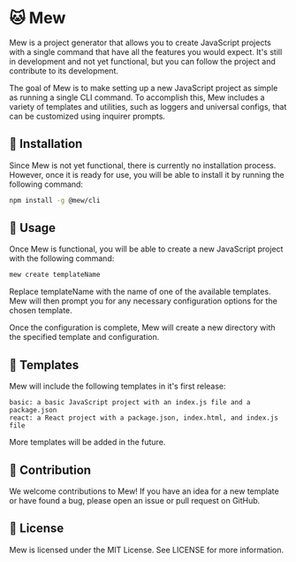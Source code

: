 # 🐱 Mew

Mew is a project generator that allows you to create JavaScript projects with a single command that have all the features you would expect. It's still in development and not yet functional, but you can follow the project and contribute to its development.

The goal of Mew is to make setting up a new JavaScript project as simple as running a single CLI command. To accomplish this, Mew includes a variety of templates and utilities, such as loggers and universal configs, that can be customized using inquirer prompts.

## 💾 Installation

Since Mew is not yet functional, there is currently no installation process. However, once it is ready for use, you will be able to install it by running the following command:

```bash
npm install -g @mew/cli
```

## 🚀 Usage

Once Mew is functional, you will be able to create a new JavaScript project with the following command:

```bash
mew create templateName
```

Replace templateName with the name of one of the available templates. Mew will then prompt you for any necessary configuration options for the chosen template.

Once the configuration is complete, Mew will create a new directory with the specified template and configuration.

## 📂 Templates

Mew will include the following templates in it's first release:

    basic: a basic JavaScript project with an index.js file and a package.json
    react: a React project with a package.json, index.html, and index.js file

More templates will be added in the future.

## 🤝 Contribution

We welcome contributions to Mew! If you have an idea for a new template or have found a bug, please open an issue or pull request on GitHub.

## 📜 License

Mew is licensed under the MIT License. See LICENSE for more information.
